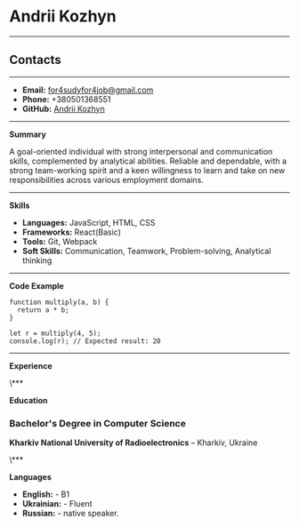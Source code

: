 # Andrii Kozhyn
***

## Contacts
***
- **Email:** for4sudyfor4job@gmail.com
- **Phone:** +380501368551
- **GitHub:** [Andrii Kozhyn](https://github.com/CodeProCore)
***
**Summary**

A goal-oriented individual with strong interpersonal and communication skills, complemented by analytical abilities. Reliable and dependable, with a strong team-working spirit and a keen willingness to learn and take on new responsibilities across various employment domains.

***

**Skills**

- **Languages:** JavaScript, HTML, CSS
- **Frameworks:** React(Basic)
- **Tools:** Git, Webpack
- **Soft Skills:** Communication, Teamwork, Problem-solving, Analytical thinking

***
**Code Example**

```
function multiply(a, b) {
  return a * b;
}

let r = multiply(4, 5);
console.log(r); // Expected result: 20
```

***

**Experience**

\\***

**Education**

### Bachelor's Degree in Computer Science

**Kharkiv National University of Radioelectronics** – Kharkiv, Ukraine  

\\***

**Languages**

- **English:**   - B1
- **Ukrainian:** - Fluent
- **Russian:**   - native speaker.